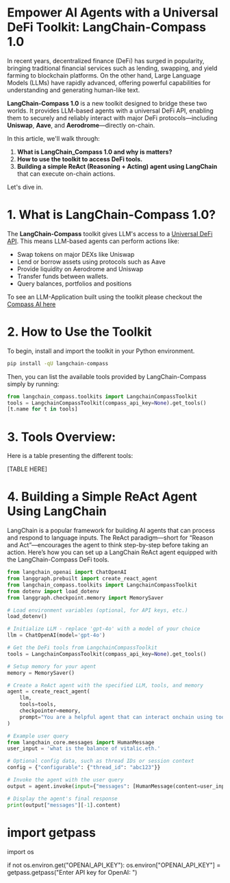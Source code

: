 # Empower AI Agents with a Universal DeFi Toolkit: LangChain-Compass 1.0

In recent years, decentralized finance (DeFi) has surged in popularity, bringing traditional financial services such as lending, swapping, and yield farming to blockchain platforms. On the other hand, Large Language Models (LLMs) have rapidly advanced, offering powerful capabilities for understanding and generating human-like text.

**LangChain-Compass 1.0** is a new toolkit designed to bridge these two worlds. It provides LLM-based agents with a universal DeFi API, enabling them to securely and reliably interact with major DeFi protocols—including **Uniswap**, **Aave**, and **Aerodrome**—directly on-chain.

In this article, we'll walk through:

1. **What is LangChain_Compass 1.0 and why is matters?**
2. **How to use the toolkit to access DeFi tools.**
3. **Building a simple ReAct (Reasoning + Acting) agent using LangChain** that can execute on-chain actions.

Let's dive in.

# 1. What is LangChain-Compass 1.0? 
The **LangChain-Compass** toolkit gives LLM's access to a [Universal DeFi API](https://docs.compasslabs.ai/documentation/getting-started). This means LLM-based agents can perform actions like:

- Swap tokens on major DEXs like Uniswap
- Lend or borrow assets using protocols such as Aave
- Provide liquidity on Aerodrome and Uniswap
- Transfer funds between wallets.
- Query balances, portfolios and positions

To see an LLM-Application built using the toolkit please checkout the [Compass AI here](https://gpt.compasslabs.ai/)

# 2. How to Use the Toolkit

To begin, install and import the toolkit in your Python environment.
```bash
pip install -qU langchain-compass
```

Then, you can list the available tools provided by LangChain-Compass simply by running:

```python
from langchain_compass.toolkits import LangchainCompassToolkit
tools = LangchainCompassToolkit(compass_api_key=None).get_tools()
[t.name for t in tools]
```

# 3. Tools Overview:

Here is a table presenting the different tools:

[TABLE HERE]


# 4. Building a Simple ReAct Agent Using LangChain

LangChain is a popular framework for building AI agents that can process and respond to language inputs. The ReAct paradigm—short for “Reason and Act”—encourages the agent to think step-by-step before taking an action. Here’s how you can set up a LangChain ReAct agent equipped with the LangChain-Compass DeFi tools.

```python
from langchain_openai import ChatOpenAI
from langgraph.prebuilt import create_react_agent
from langchain_compass.toolkits import LangchainCompassToolkit
from dotenv import load_dotenv
from langgraph.checkpoint.memory import MemorySaver

# Load environment variables (optional, for API keys, etc.)
load_dotenv()

# Initialize LLM - replace 'gpt-4o' with a model of your choice
llm = ChatOpenAI(model='gpt-4o')

# Get the DeFi tools from LangchainCompassToolkit
tools = LangchainCompassToolkit(compass_api_key=None).get_tools()

# Setup memory for your agent
memory = MemorySaver()

# Create a ReAct agent with the specified LLM, tools, and memory
agent = create_react_agent(
    llm,
    tools=tools,
    checkpointer=memory,
    prompt="You are a helpful agent that can interact onchain using tools that you've been told how to use."
)

# Example user query
from langchain_core.messages import HumanMessage
user_input = 'what is the balance of vitalic.eth.'

# Optional config data, such as thread IDs or session context
config = {"configurable": {"thread_id": "abc123"}}

# Invoke the agent with the user query
output = agent.invoke(input={"messages": [HumanMessage(content=user_input)]}, config=config)

# Display the agent's final response
print(output["messages"][-1].content)
```






# import getpass
import os

if not os.environ.get("OPENAI_API_KEY"):
  os.environ["OPENAI_API_KEY"] = getpass.getpass("Enter API key for OpenAI: ")
